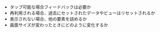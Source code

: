 - タップ可能な場合フィードバックは必要か
- 再利用される場合、過去にセットされたデータやビューはリセットされるか
- 表示されない場合、他の要素を詰めるか
- 画面サイズが変わったときにどのように変化するか
